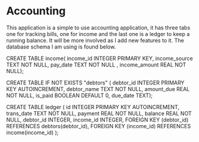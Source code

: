# Accounting

This application is a simple to use accounting application, it has three tabs one for tracking bills, one for income and
the last one is a ledger to keep a running balance. It will be more involved as I add new features to it. The database
schema I am using is found below.

CREATE TABLE income(
income_id INTEGER PRIMARY KEY,
income_source TEXT NOT NULL,
pay_date TEXT NOT NULL
, income_amount REAL NOT NULL);

CREATE TABLE IF NOT EXISTS "debtors" (
debtor_id INTEGER PRIMARY KEY AUTOINCREMENT,
debtor_name TEXT NOT NULL,
amount_due REAL NOT NULL,
is_paid BOOLEAN DEFAULT 0, due_date TEXT);


CREATE TABLE ledger (
id INTEGER PRIMARY KEY AUTOINCREMENT,
trans_date TEXT NOT NULL,
payment REAL NOT NULL,
balance REAL NOT NULL,
debtor_id INTEGER,
income_id INTEGER,
FOREIGN KEY (debtor_id) REFERENCES debtors(debtor_id),
FOREIGN KEY (income_id) REFERENCES income(income_id)
);